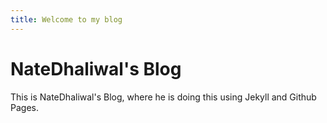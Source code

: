 ```yaml
---
title: Welcome to my blog
---
```


# NateDhaliwal's Blog
<p>This is NateDhaliwal's Blog, where he is doing this using Jekyll and Github Pages.</p>
